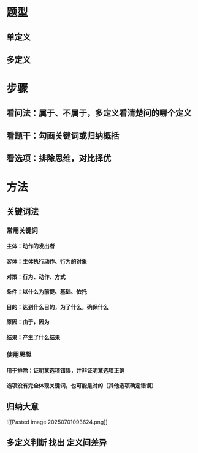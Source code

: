 # 题型
## 单定义
## 多定义
# 步骤
## 看问法：属于、不属于，多定义看清楚问的哪个定义
## 看题干：勾画关键词或归纳概括
## 看选项：排除思维，对比择优
# 方法
## 关键词法
### 常用关键词
#### 主体：动作的发出者
#### 客体：主体执行动作、行为的对象
#### 对策：行为、动作、方式
#### 条件：以什么为前提、基础、依托
#### 目的：达到什么目的，为了什么，确保什么
#### 原因：由于，因为
#### 结果：产生了什么结果
### 使用思想
#### 用于排除：证明某选项错误，并非证明某选项正确
#### 选项没有完全体现关键词，也可能是对的（其他选项确定错误）
## 归纳大意
![[Pasted image 20250701093624.png]]
## 多定义判断 找出 定义间差异
